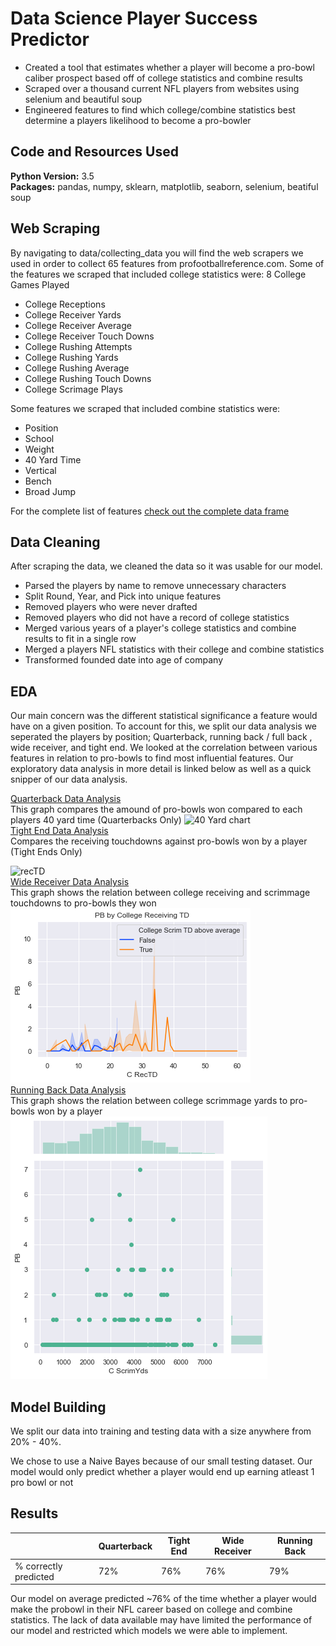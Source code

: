 # Data Science Player Success Predictor
* Created a tool that estimates whether a player will become a pro-bowl caliber prospect based off of college statistics and combine results
* Scraped over a thousand current NFL players from websites using selenium and beautiful soup
* Engineered features to find which college/combine statistics best determine a players likelihood to become a pro-bowler

## Code and Resources Used
**Python Version:** 3.5  
**Packages:** pandas, numpy, sklearn, matplotlib, seaborn, selenium, beatiful soup
## Web Scraping
By navigating to data/collecting_data you will find the web scrapers we used in order to collect 65 features from profootballreference.com. Some of the features we scraped that included college statistics were:
8 College Games Played	
* College Receptions
* College Receiver Yards	
* College Receiver Average	
* College Receiver Touch Downs	
* College Rushing Attempts	
* College Rushing Yards	
* College Rushing Average	
* College Rushing Touch Downs	
* College Scrimage Plays	

Some features we scraped that included combine statistics were:
* Position
* School	
* Weight	
* 40 Yard Time 
* Vertical	
* Bench	
* Broad Jump

For the complete list of features [check out the complete data frame](https://github.com/DataScience-Proj-MH/NFL_Success/blob/master/Data/final_df.csv)

## Data Cleaning
After scraping the data, we cleaned the data so it was usable for our model.

*	Parsed the players by name to remove unnecessary characters
*	Split Round, Year, and Pick into unique features 
*	Removed players who were never drafted
* Removed players who did not have a record of college statistics	 
*	Merged various years of a player's college statistics and combine results to fit in a single row
*	Merged a players NFL statistics with their college and combine statistics 
*	Transformed founded date into age of company 

## EDA
Our main concern was the different statistical significance a feature would have on a given position. To account for this, we split our data analysis we seperated the players by position; Quarterback, running back / full back , wide receiver, and tight end. We looked at the correlation between various features in relation to pro-bowls to find most influential features. Our exploratory data analysis in more detail is linked below as well as a quick snipper of our data analysis.

[Quarterback Data Analysis](https://github.com/HectorENevarez/Data-Science-Player-Success-Predictor/blob/master/quarterback%20analysis.ipynb) <br>
This graph compares the amound of pro-bowls won compared to each players 40 yard time (Quarterbacks Only) 
![40 Yard chart](images/40yd.png) <br>
[Tight End Data Analysis](https://github.com/HectorENevarez/Data-Science-Player-Success-Predictor/blob/master/te_analysis.ipynb) <br>
Compares the receiving touchdowns against pro-bowls won by a player (Tight Ends Only)

![recTD](images/grapph.png) <br>
[Wide Receiver Data Analysis](https://github.com/HectorENevarez/Data-Science-Player-Success-Predictor/blob/master/wide_receiver_analysis.ipynb) <br>
This graph shows the relation between college receiving and scrimmage touchdowns to pro-bowls they won
![CollegeTD](https://github.com/DataScience-Proj-MH/NFL_Success/blob/master/images/wr.png)<br>
[Running Back Data Analysis](https://github.com/DataScience-Proj-MH/NFL_Success/blob/master/fb_and_rb_analysis.ipynb) <br>
This graph shows the relation between college scrimmage yards to pro-bowls won by a player
![CScrimYds](https://github.com/DataScience-Proj-MH/NFL_Success/blob/master/images/fb_rb.png)<br>

## Model Building
We split our data into training and testing data with a size anywhere from 20% - 40%. 

We chose to use a Naive Bayes because of our small testing dataset. Our model would only predict whether a player would end up earning atleast 1 pro bowl or not

## Results
| |Quarterback|Tight End|Wide Receiver|Running Back|
|---|---|---|---|---|
| % correctly predicted|72%|76%| 76%|79%|

Our model on average predicted ~76% of the time whether a player would make the probowl in their NFL career based on college and combine statistics. The lack of data available may have limited the performance of our model and restricted which models we were able to implement.
